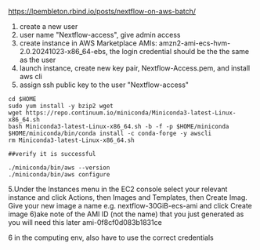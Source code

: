 https://lpembleton.rbind.io/posts/nextflow-on-aws-batch/
1) create a new user 
2) user name "Nextflow-access", give admin access
3) create instance in AWS Marketplace AMIs: amzn2-ami-ecs-hvm-2.0.20241023-x86_64-ebs, the login credential should be the the same as the user
4) launch instance, create new key pair, Nextflow-Access.pem, and install aws cli
5) assign ssh public key to the user "Nextflow-access"
```
cd $HOME
sudo yum install -y bzip2 wget
wget https://repo.continuum.io/miniconda/Miniconda3-latest-Linux-x86_64.sh
bash Miniconda3-latest-Linux-x86_64.sh -b -f -p $HOME/miniconda
$HOME/miniconda/bin/conda install -c conda-forge -y awscli
rm Miniconda3-latest-Linux-x86_64.sh

##verify it is successful

./miniconda/bin/aws --version
./miniconda/bin/aws configure 
```






5.Under the Instances menu in the EC2 console select your relevant instance and click Actions, 
then Images and Templates, then Create Imag.
Give your new image a name e.g. nextflow-30GiB-ecs-ami and click Create image
6)ake note of the AMI ID (not the name) that you just generated as you will need this later
ami-0f8cf0d083b1831ce


6 in the computing env, also have to use the correct credentials